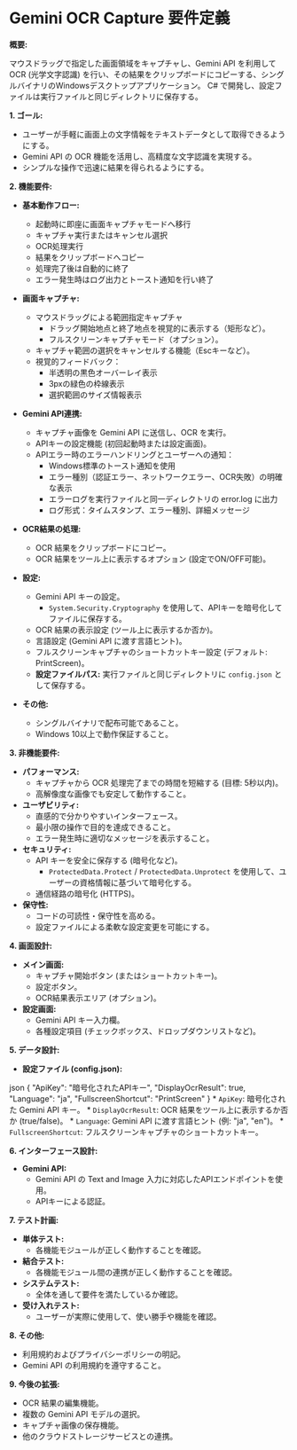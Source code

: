 # Gemini OCR Capture 要件定義

**概要:**

マウスドラッグで指定した画面領域をキャプチャし、Gemini API を利用して OCR (光学文字認識) を行い、その結果をクリップボードにコピーする、シングルバイナリのWindowsデスクトップアプリケーション。 C# で開発し、設定ファイルは実行ファイルと同じディレクトリに保存する。

**1. ゴール:**

*   ユーザーが手軽に画面上の文字情報をテキストデータとして取得できるようにする。
*   Gemini API の OCR 機能を活用し、高精度な文字認識を実現する。
*   シンプルな操作で迅速に結果を得られるようにする。

**2. 機能要件:**

*   **基本動作フロー:**
    *   起動時に即座に画面キャプチャモードへ移行
    *   キャプチャ実行またはキャンセル選択
    *   OCR処理実行
    *   結果をクリップボードへコピー
    *   処理完了後は自動的に終了
    *   エラー発生時はログ出力とトースト通知を行い終了

*   **画面キャプチャ:**
    *   マウスドラッグによる範囲指定キャプチャ
        *   ドラッグ開始地点と終了地点を視覚的に表示する（矩形など）。
        *   フルスクリーンキャプチャモード（オプション）。
    *   キャプチャ範囲の選択をキャンセルする機能（Escキーなど）。
    *   視覚的フィードバック：
        *   半透明の黒色オーバーレイ表示
        *   3pxの緑色の枠線表示
        *   選択範囲のサイズ情報表示
*   **Gemini API連携:**
    *   キャプチャ画像を Gemini API に送信し、OCR を実行。
    *   APIキーの設定機能 (初回起動時または設定画面)。
    *   APIエラー時のエラーハンドリングとユーザーへの通知：
        *   Windows標準のトースト通知を使用
        *   エラー種別（認証エラー、ネットワークエラー、OCR失敗）の明確な表示
        *   エラーログを実行ファイルと同一ディレクトリの error.log に出力
        *   ログ形式：タイムスタンプ、エラー種別、詳細メッセージ
*   **OCR結果の処理:**
    *   OCR 結果をクリップボードにコピー。
    *   OCR 結果をツール上に表示するオプション (設定でON/OFF可能)。
*   **設定:**
    *   Gemini API キーの設定。
        *   `System.Security.Cryptography` を使用して、APIキーを暗号化してファイルに保存する。
    *   OCR 結果の表示設定 (ツール上に表示するか否か)。
    *   言語設定 (Gemini API に渡す言語ヒント)。
    *   フルスクリーンキャプチャのショートカットキー設定 (デフォルト: PrintScreen)。
    *   **設定ファイルパス:** 実行ファイルと同じディレクトリに `config.json` として保存する。
*   **その他:**
    *   シングルバイナリで配布可能であること。
    *   Windows 10以上で動作保証すること。

**3. 非機能要件:**

*   **パフォーマンス:**
    *   キャプチャから OCR 処理完了までの時間を短縮する (目標: 5秒以内)。
    *   高解像度な画像でも安定して動作すること。
*   **ユーザビリティ:**
    *   直感的で分かりやすいインターフェース。
    *   最小限の操作で目的を達成できること。
    *   エラー発生時に適切なメッセージを表示すること。
*   **セキュリティ:**
    *   API キーを安全に保存する (暗号化など)。
        *   `ProtectedData.Protect` / `ProtectedData.Unprotect` を使用して、ユーザーの資格情報に基づいて暗号化する。
    *   通信経路の暗号化 (HTTPS)。
*   **保守性:**
    *   コードの可読性・保守性を高める。
    *   設定ファイルによる柔軟な設定変更を可能にする。

**4. 画面設計:**

*   **メイン画面:**
    *   キャプチャ開始ボタン (またはショートカットキー)。
    *   設定ボタン。
    *   OCR結果表示エリア (オプション)。
*   **設定画面:**
    *   Gemini API キー入力欄。
    *   各種設定項目 (チェックボックス、ドロップダウンリストなど)。

**5. データ設計:**

*   **設定ファイル (config.json):**

    
json
    {
      "ApiKey": "暗号化されたAPIキー",
      "DisplayOcrResult": true,
      "Language": "ja",
      "FullscreenShortcut": "PrintScreen"
    }
    *   `ApiKey`: 暗号化された Gemini API キー。
    *   `DisplayOcrResult`: OCR 結果をツール上に表示するか否か (true/false)。
    *   `Language`: Gemini API に渡す言語ヒント (例: "ja", "en")。
    *   `FullscreenShortcut`: フルスクリーンキャプチャのショートカットキー。

**6. インターフェース設計:**

*   **Gemini API:**
    *   Gemini API の Text and Image 入力に対応したAPIエンドポイントを使用。
    *   APIキーによる認証。

**7. テスト計画:**

*   **単体テスト:**
    *   各機能モジュールが正しく動作することを確認。
*   **結合テスト:**
    *   各機能モジュール間の連携が正しく動作することを確認。
*   **システムテスト:**
    *   全体を通して要件を満たしているか確認。
*   **受け入れテスト:**
    *   ユーザーが実際に使用して、使い勝手や機能を確認。

**8. その他:**

*   利用規約およびプライバシーポリシーの明記。
*   Gemini API の利用規約を遵守すること。

**9. 今後の拡張:**

*   OCR 結果の編集機能。
*   複数の Gemini API モデルの選択。
*   キャプチャ画像の保存機能。
*   他のクラウドストレージサービスとの連携。
